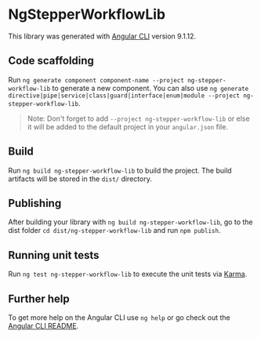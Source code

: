 # NgStepperWorkflowLib

This library was generated with [Angular CLI](https://github.com/angular/angular-cli) version 9.1.12.

## Code scaffolding

Run `ng generate component component-name --project ng-stepper-workflow-lib` to generate a new component. You can also use `ng generate directive|pipe|service|class|guard|interface|enum|module --project ng-stepper-workflow-lib`.
> Note: Don't forget to add `--project ng-stepper-workflow-lib` or else it will be added to the default project in your `angular.json` file. 

## Build

Run `ng build ng-stepper-workflow-lib` to build the project. The build artifacts will be stored in the `dist/` directory.

## Publishing

After building your library with `ng build ng-stepper-workflow-lib`, go to the dist folder `cd dist/ng-stepper-workflow-lib` and run `npm publish`.

## Running unit tests

Run `ng test ng-stepper-workflow-lib` to execute the unit tests via [Karma](https://karma-runner.github.io).

## Further help

To get more help on the Angular CLI use `ng help` or go check out the [Angular CLI README](https://github.com/angular/angular-cli/blob/master/README.md).
